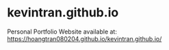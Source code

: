 # kevintran.github.io
Personal Portfolio 
Website available at: https://hoangtran080204.github.io/kevintran.github.io/
